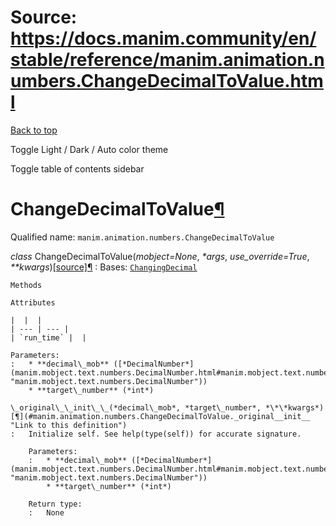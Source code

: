 # Source: https://docs.manim.community/en/stable/reference/manim.animation.numbers.ChangeDecimalToValue.html

[Back to top](#)

Toggle Light / Dark / Auto color theme

Toggle table of contents sidebar

ChangeDecimalToValue[¶](#changedecimaltovalue "Link to this heading")
=====================================================================

Qualified name: `manim.animation.numbers.ChangeDecimalToValue`

*class* ChangeDecimalToValue(*mobject=None*, *\*args*, *use\_override=True*, *\*\*kwargs*)[[source]](../_modules/manim/animation/numbers.html#ChangeDecimalToValue)[¶](#manim.animation.numbers.ChangeDecimalToValue "Link to this definition")
:   Bases: [`ChangingDecimal`](manim.animation.numbers.ChangingDecimal.html#manim.animation.numbers.ChangingDecimal "manim.animation.numbers.ChangingDecimal")

    Methods

    Attributes

    |  |  |
    | --- | --- |
    | `run_time` |  |

    Parameters:
    :   * **decimal\_mob** ([*DecimalNumber*](manim.mobject.text.numbers.DecimalNumber.html#manim.mobject.text.numbers.DecimalNumber "manim.mobject.text.numbers.DecimalNumber"))
        * **target\_number** (*int*)

    \_original\_\_init\_\_(*decimal\_mob*, *target\_number*, *\*\*kwargs*)[¶](#manim.animation.numbers.ChangeDecimalToValue._original__init__ "Link to this definition")
    :   Initialize self. See help(type(self)) for accurate signature.

        Parameters:
        :   * **decimal\_mob** ([*DecimalNumber*](manim.mobject.text.numbers.DecimalNumber.html#manim.mobject.text.numbers.DecimalNumber "manim.mobject.text.numbers.DecimalNumber"))
            * **target\_number** (*int*)

        Return type:
        :   None